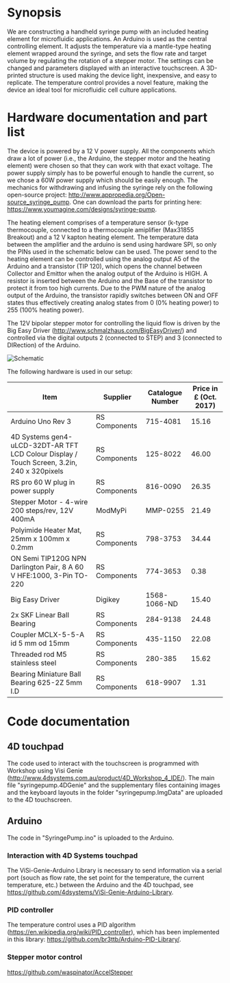 # Synopsis

We are constructing a handheld syringe pump with an included heating element for microfluidic applications. An Arduino is used as the central controlling element. It adjusts the temperature via a mantle-type heating element wrapped around the syringe, and sets the flow rate and target volume by regulating the rotation of a stepper motor. The settings can be changed and parameters displayed with an interactive touchscreen. A 3D-printed structure is used making the device light, inexpensive, and easy to replicate. The temperature control provides a novel feature, making the device an ideal tool for microfluidic cell culture applications.

# Hardware documentation and part list

The device is powered by a 12 V power supply. All the components which draw a lot of power (i.e., the Arduino, the stepper motor and the heating element) were chosen so that they can work with that exact voltage. The power supply simply has to be powerful enough to handle the current, so we chose a 60W power supply which should be easily enough.
The mechanics for withdrawing and infusing the syringe rely on the following open-source project: http://www.appropedia.org/Open-source_syringe_pump. One can download the parts for printing here: https://www.youmagine.com/designs/syringe-pump.

The heating element comprises of a temperature sensor (k-type thermocouple, connected to a thermocouple amiplifier (Max31855 Breakout) and a 12 V kapton heating element. The temperature data between the amplifier and the arduino is send using hardware SPI, so only the PINs used in the schematic below can be used. The power send to the heating element can be controlled using the analog output A5 of the Arduino and a transistor (TIP 120), which opens the channel between Collector and Emittor when the analog output of the Arduino is HIGH. A resistor is inserted between the Arduino and the Base of the transistor to protect it from too high currents. Due to the PWM nature of the analog output of the Arduino, the transistor rapidly switches between ON and OFF states thus effectively creating analog states from 0 (0% heating power) to 255 (100% heating power).

The 12V bipolar stepper motor for controlling the liquid flow is driven by the Big Easy Driver (http://www.schmalzhaus.com/BigEasyDriver/) and controlled via the digital outputs 2 (connected to STEP) and 3 (connected to DIRection) of the Arduino. 

![Schematic](https://user-images.githubusercontent.com/29552824/31829846-63d35f00-b5b6-11e7-8908-ae37bb1dc314.png)

The following hardware is used in our setup:

| **Item**                                                                                    | **Supplier**  | **Catalogue Number** | **Price in £ (Oct. 2017)** |
|---------------------------------------------------------------------------------------------|---------------|----------------------|----------------------------|
| Arduino Uno Rev 3                                                                           | RS Components | 715-4081             | 15.16                      |
| 4D Systems gen4-uLCD-32DT-AR TFT LCD  Colour Display / Touch Screen, 3.2in, 240 x 320pixels | RS Components | 125-8022             | 46.00                      |
| RS pro 60 W plug in power supply                                                            | RS Components | 816-0090             | 26.35                      |
| Stepper Motor - 4-wire 200 steps/rev, 12V 400mA                                             | ModMyPi       | MMP-0255             | 21.49                      |
| Polyimide Heater Mat, 25mm x 100mm x 0.2mm                                                  | RS Components | 798-3753             | 34.44                      |
| ON Semi TIP120G NPN Darlington Pair, 8 A 60 V HFE:1000, 3-Pin TO-220                        | RS Components | 774-3653             | 0.38                       |
| Big Easy Driver                                                                             | Digikey       | 1568-1066-ND         | 15.40                      |
| 2x SKF Linear Ball Bearing                                                                  | RS Components | 284-9138             | 24.48                      |
| Coupler MCLX-5-5-A id 5 mm od 15mm                                                          | RS Components | 435-1150             | 22.08                      |
| Threaded rod M5 stainless steel                                                             | RS Components | 280-385              | 15.62                      |
| Bearing Miniature Ball Bearing 625-2Z 5mm I.D                                               | RS Components | 618-9907             | 1.31                       |

# Code documentation

## 4D touchpad
The code used to interact with the touchscreen is programmed with Workshop using Visi Genie (http://www.4dsystems.com.au/product/4D_Workshop_4_IDE/). The main file "syringepump.4DGenie" and the supplementary files containing images and the keyboard layouts in the folder "syringepump.ImgData" are uploaded to the 4D touchscreen.

## Arduino

The code in "SyringePump.ino" is uploaded to the Arduino.

### Interaction with 4D Systems touchpad
The ViSi-Genie-Arduino Library is necessary to send information via a serial port (souch as flow rate, the set point for the temperature, the current temperature, etc.) between the Arduino and the 4D touchpad, see https://github.com/4dsystems/ViSi-Genie-Arduino-Library.

### PID controller
The temperature control uses a PID algorithm (https://en.wikipedia.org/wiki/PID_controller), which has been implemented in this library: https://github.com/br3ttb/Arduino-PID-Library/.

### Stepper motor control
https://github.com/waspinator/AccelStepper
